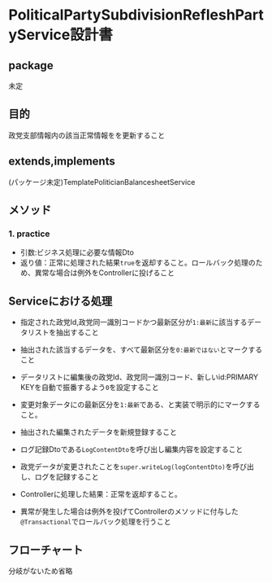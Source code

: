 ﻿# PoliticalPartySubdivisionRefleshPartyService設計書

## package

未定

## 目的

政党支部情報内の該当正常情報をを更新すること

## extends,implements

(パッケージ未定)TemplatePoliticianBalancesheetService

## メソッド

### 1. practice

- 引数:ビジネス処理に必要な情報Dto
- 返り値：正常に処理された結果`true`を返却すること。ロールバック処理のため、異常な場合は例外をControllerに投げること

## Serviceにおける処理

- 指定された政党Id,政党同一識別コードかつ最新区分が`1:最新`に該当するデータリストを抽出すること
- 抽出された該当するデータを、すべて最新区分を`0:最新ではない`とマークすること
- データリストに編集後の政党Id、政党同一識別コード、新しいid:PRIMARY KEYを自動で振番するよう`0`を設定すること
- 変更対象データにの最新区分を`1:最新`である、と実装で明示的にマークすること。
- 抽出された編集されたデータを新規登録すること

- ログ記録Dtoである`LogContentDto`を呼び出し編集内容を設定すること
- 政党データが変更されたことを`super.writeLog(logContentDto)`を呼び出し、ログを記録すること
- Controllerに処理した結果：正常を返却すること。
- 異常が発生した場合は例外を投げてControllerのメソッドに付与した`@Transactional`でロールバック処理を行うこと

## フローチャート

分岐がないため省略
